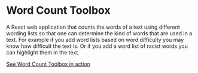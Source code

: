 # Word Count Toolbox

A React web application that counts the words of a text using different wording lists so that one can determine the kind of words that are used in a text. For example if you add word lists based on word difficulty you may know how difficult the text is. Or if you add a word list of racist words you can highlight them in the text.

[See Word Count Toolbox in action](https://ehsabd.github.io/wordcounttoolbox/)
